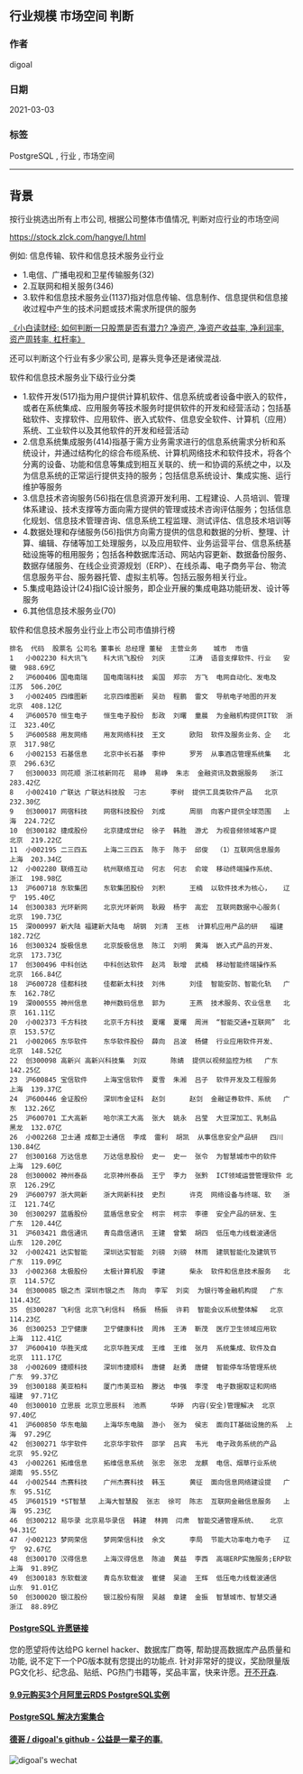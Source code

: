 ## 行业规模 市场空间 判断   
  
### 作者  
digoal  
  
### 日期  
2021-03-03   
  
### 标签  
PostgreSQL , 行业 , 市场空间   
  
----  
  
## 背景  
按行业挑选出所有上市公司, 根据公司整体市值情况, 判断对应行业的市场空间    
  
https://stock.zlck.com/hangye/I.html  
  
例如: 信息传输、软件和信息技术服务业行业  
  
- 1.电信、广播电视和卫星传输服务(32)  
- 2.互联网和相关服务(346)  
- 3.软件和信息技术服务业(1137)指对信息传输、信息制作、信息提供和信息接收过程中产生的技术问题或技术需求所提供的服务  
  
[《小白读财经: 如何判断一只股票是否有潜力?  净资产, 净资产收益率, 净利润率, 资产周转率, 杠杆率》](../202012/20201227_01.md)    
  
还可以判断这个行业有多少家公司, 是寡头竞争还是诸侯混战.    
  
软件和信息技术服务业下级行业分类  
- 1.软件开发(517)指为用户提供计算机软件、信息系统或者设备中嵌入的软件，或者在系统集成、应用服务等技术服务时提供软件的开发和经营活动；包括基础软件、支撑软件、应用软件、嵌入式软件、信息安全软件、计算机（应用）系统、工业软件以及其他软件的开发和经营活动  
- 2.信息系统集成服务(414)指基于需方业务需求进行的信息系统需求分析和系统设计，并通过结构化的综合布缆系统、计算机网络技术和软件技术，将各个分离的设备、功能和信息等集成到相互关联的、统一和协调的系统之中，以及为信息系统的正常运行提供支持的服务；包括信息系统设计、集成实施、运行维护等服务  
- 3.信息技术咨询服务(56)指在信息资源开发利用、工程建设、人员培训、管理体系建设、技术支撑等方面向需方提供的管理或技术咨询评估服务；包括信息化规划、信息技术管理咨询、信息系统工程监理、测试评估、信息技术培训等  
- 4.数据处理和存储服务(56)指供方向需方提供的信息和数据的分析、整理、计算、编辑、存储等加工处理服务，以及应用软件、业务运营平台、信息系统基础设施等的租用服务；包括各种数据库活动、网站内容更新、数据备份服务、数据存储服务、在线企业资源规划（ERP）、在线杀毒、电子商务平台、物流信息服务平台、服务器托管、虚拟主机等。包括云服务相关行业。  
- 5.集成电路设计(24)指IC设计服务，即企业开展的集成电路功能研发、设计等服务  
- 6.其他信息技术服务业(70)  
  
软件和信息技术服务业行业上市公司市值排行榜  
```  
排名	代码	股票名	公司名	董事长	总经理	董秘	主营业务	城市	市值  
1	小002230	科大讯飞	科大讯飞股份	刘庆		江涛	语音支撑软件、行业	安徽	988.69亿  
2	沪600406	国电南瑞	国电南瑞科技	奚国	郑宗	方飞	电网自动化、发电及	江苏	506.20亿  
3	小002405	四维图新	北京四维图新	吴劲	程鹏	雷文	导航电子地图的开发	北京	408.12亿  
4	沪600570	恒生电子	恒生电子股份	彭政	刘曙	童晨	为金融机构提供IT软	浙江	323.40亿  
5	沪600588	用友网络	用友网络科技	王文		欧阳	软件及服务业务、企	北京	317.98亿  
6	小002153	石基信息	北京中长石基	李仲		罗芳	从事酒店管理系统集	北京	296.63亿  
7	创300033	同花顺	浙江核新同花	易峥	易峥	朱志	金融资讯及数据服务	浙江	283.42亿  
8	小002410	广联达	广联达科技股	刁志		李树	提供工具类软件产品	北京	232.30亿  
9	创300017	网宿科技	网宿科技股份	刘成		周丽	向客户提供全球范围	上海	224.72亿  
10	创300182	捷成股份	北京捷成世纪	徐子	韩胜	游尤	为视音频领域客户提	北京	219.22亿  
11	小002195	二三四五	上海二三四五	陈于	陈于	邱俊	（1）互联网信息服务	上海	203.34亿  
12	小002280	联络互动	杭州联络互动	何志	何志	俞竣	移动终端操作系统、	浙江	198.98亿  
13	沪600718	东软集团	东软集团股份	刘积		王楠	以软件技术为核心，	辽宁	195.40亿  
14	创300383	光环新网	北京光环新网	耿殿	杨宇	高宏	互联网数据中心服务(	北京	190.73亿  
15	深000997	新大陆	福建新大陆电	胡钢	刘清	王栋	计算机应用产品的研	福建	182.72亿  
16	创300324	旋极信息	北京旋极信息	陈江	刘明	黄海	嵌入式产品的开发、	北京	173.73亿  
17	创300496	中科创达	中科创达软件	赵鸿	耿增	武楠	移动智能终端操作系	北京	166.84亿  
18	沪600728	佳都科技	佳都新太科技	刘伟		刘佳	智能安防、智能化轨	广东	162.78亿  
19	深000555	神州信息	神州数码信息	郭为		王燕	技术服务、农业信息	北京	161.11亿  
20	小002373	千方科技	北京千方科技	夏曙	夏曙	周洲	“智能交通+互联网”	北京	153.57亿  
21	小002065	东华软件	东华软件股份	薛向	吕波	杨健	行业应用软件开发、	北京	148.52亿  
22	创300098	高新兴	高新兴科技集	刘双		陈婧	提供以视频监控为核	广东	142.25亿  
23	沪600845	宝信软件	上海宝信软件	夏雪	朱湘	吕子	软件开发及工程服务	上海	139.37亿  
24	沪600446	金证股份	深圳市金证科	赵剑		赵剑	金融证券软件、系统	广东	132.26亿  
25	沪600701	工大高新	哈尔滨工大高	张大	姚永	吕莹	大豆深加工、乳制品	黑龙	132.07亿  
26	小002268	卫士通	成都卫士通信	李成	雷利	胡凯	从事信息安全产品研	四川	130.84亿  
27	创300168	万达信息	万达信息股份	史一	史一	张令	为智慧城市中的软件	上海	129.60亿  
28	创300002	神州泰岳	北京神州泰岳	王宁	李力	张黔	ICT领域运营管理软件	北京	126.29亿  
29	沪600797	浙大网新	浙大网新科技	史烈		许克	网络设备与终端、软	浙江	121.74亿  
30	创300297	蓝盾股份	蓝盾信息安全	柯宗	柯宗	李德	安全产品的研发、生	广东	120.44亿  
31	沪603421	鼎信通讯	青岛鼎信通讯	王建	曾繁	胡四	低压电力线载波通信	山东	120.20亿  
32	小002421	达实智能	深圳达实智能	刘磅	刘磅	林雨	建筑智能化及建筑节	广东	119.09亿  
33	小002368	太极股份	太极计算机股	李建		柴永	软件和信息技术服务	北京	114.57亿  
34	创300085	银之杰	深圳市银之杰	陈向	李军	刘奕	为银行等金融机构提	广东	114.43亿  
35	创300287	飞利信	北京飞利信科	杨振	杨振	许莉	智能会议系统整体解	北京	114.23亿  
36	创300253	卫宁健康	卫宁健康科技	周炜	王涛	靳茂	医疗卫生领域应用软	上海	112.41亿  
37	沪600410	华胜天成	北京华胜天成	王维	王维	张月	系统集成、软件及自	北京	111.17亿  
38	小002609	捷顺科技	深圳市捷顺科	唐健	赵勇	唐健	智能停车场管理系统	广东	99.37亿  
39	创300188	美亚柏科	厦门市美亚柏	滕达	申强	李滢	电子数据取证和网络	福建	97.71亿  
40	创300010	立思辰	北京立思辰科	池燕		华婷	内容(安全)管理解决	北京	97.40亿  
41	沪600850	华东电脑	上海华东电脑	游小	张为	侯志	面向IT基础设施的系	上海	97.29亿  
42	创300271	华宇软件	北京华宇软件	邵学	吕宾	韦光	电子政务系统的产品	北京	95.92亿  
43	小002261	拓维信息	拓维信息系统	张忠	张忠	龙麒	电信、烟草行业系统	湖南	95.55亿  
44	小002544	杰赛科技	广州杰赛科技	韩玉		黄征	面向信息网络建设提	广东	95.51亿  
45	沪601519	*ST智慧	上海大智慧股	张志	徐可	陈志	互联网金融信息服务	上海	95.23亿  
46	创300212	易华录	北京易华录信	韩建	林拥	闫肃	智能交通管理系统、	北京	94.31亿  
47	小002123	梦网荣信	梦网荣信科技	余文		李局	节能大功率电力电子	辽宁	92.67亿  
48	创300170	汉得信息	上海汉得信息	陈迪	黄益	李西	高端ERP实施服务;ERP软	上海	91.89亿  
49	创300183	东软载波	青岛东软载波	崔健	吴迪	王辉	低压电力线载波通信	山东	91.01亿  
50	创300020	银江股份	银江股份有限	吴越	章建	金振	智慧城市、智慧交通	浙江	88.89亿  
```  
    
   
  
#### [PostgreSQL 许愿链接](https://github.com/digoal/blog/issues/76 "269ac3d1c492e938c0191101c7238216")
您的愿望将传达给PG kernel hacker、数据库厂商等, 帮助提高数据库产品质量和功能, 说不定下一个PG版本就有您提出的功能点. 针对非常好的提议，奖励限量版PG文化衫、纪念品、贴纸、PG热门书籍等，奖品丰富，快来许愿。[开不开森](https://github.com/digoal/blog/issues/76 "269ac3d1c492e938c0191101c7238216").  
  
  
#### [9.9元购买3个月阿里云RDS PostgreSQL实例](https://www.aliyun.com/database/postgresqlactivity "57258f76c37864c6e6d23383d05714ea")
  
  
#### [PostgreSQL 解决方案集合](https://yq.aliyun.com/topic/118 "40cff096e9ed7122c512b35d8561d9c8")
  
  
#### [德哥 / digoal's github - 公益是一辈子的事.](https://github.com/digoal/blog/blob/master/README.md "22709685feb7cab07d30f30387f0a9ae")
  
  
![digoal's wechat](../pic/digoal_weixin.jpg "f7ad92eeba24523fd47a6e1a0e691b59")
  

